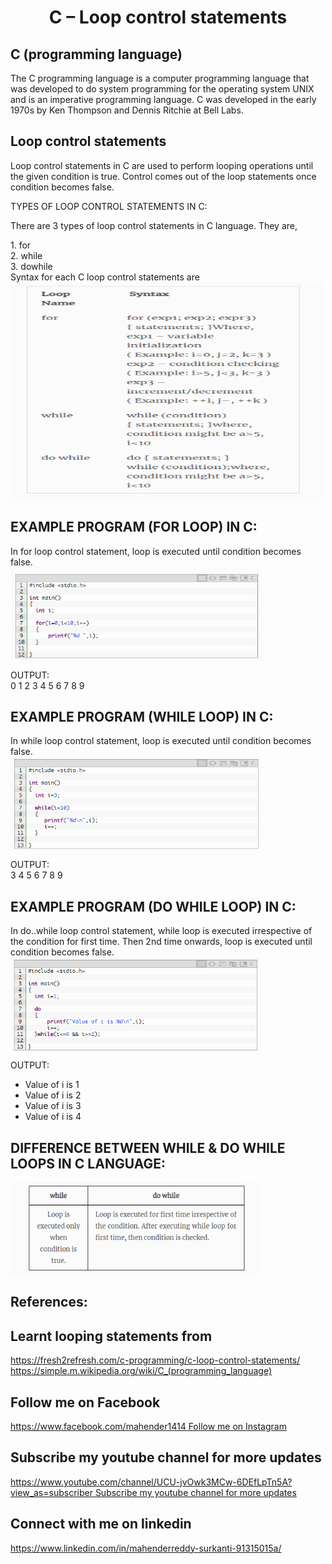 
 <h1 align="center"> C – Loop control statements </h1>
 <h2>C (programming language)</h2>
 <p>The C programming language is a computer programming language that was developed to do system programming for the operating system       UNIX and is an imperative programming language. C was developed in the early 1970s by Ken Thompson and Dennis Ritchie at Bell Labs.</p>
<h2>Loop control statements</h2>
<p> Loop control statements in C are used to perform looping operations until the given condition is true. Control comes out of the loop statements once condition becomes false. </p>
TYPES OF LOOP CONTROL STATEMENTS IN C:
<p>There are 3 types of loop control statements in C language. They are,</p>
        1. for <br>
        2. while <br>
        3. dowhile <br>
        Syntax for each C loop control statements are<br>
        <img src="Screenshot (18).png" height="350" width="500" align="center">
<h2> EXAMPLE PROGRAM (FOR LOOP) IN C: </h2>
    In for loop control statement, loop is executed until condition becomes false.<br>
<img src="FOR.png" height="150" width="400" align="center">

OUTPUT: <br>
0 1 2 3 4 5 6 7 8 9 <br>

<h2> EXAMPLE PROGRAM (WHILE LOOP) IN C: </h2>
In while loop control statement, loop is executed until condition becomes false.<br>
<img src="while.png" height="150" width="400" align="center">

OUTPUT:<br>
3 4 5 6 7 8 9 <br>

<h2> EXAMPLE PROGRAM (DO WHILE LOOP) IN C: </h2>
In do..while loop control statement, while loop is executed irrespective of the condition for first time. Then 2nd time onwards, loop is executed until condition becomes false.<br>
<img src="dowhile.png" height="150" width="400" align="center">

OUTPUT: <br>
- Value of i is 1 <br>
- Value of i is 2 <br>
- Value of i is 3 <br>
- Value of i is 4 <br>

<h2> DIFFERENCE BETWEEN WHILE & DO WHILE LOOPS IN C LANGUAGE: </h2>
<img src="differences.png" height="150" width="400" align="center">

<h2>References:</h2>
<h2>Learnt looping statements from </h2>
<a href="https://fresh2refresh.com/c-programming/c-loop-control-statements/"> https://fresh2refresh.com/c-programming/c-loop-control-statements/  </a><br> 
<a href="https://simple.m.wikipedia.org/wiki/C_(programming_language)">https://simple.m.wikipedia.org/wiki/C_(programming_language)</a> <br> 
<h2> Follow me on Facebook </h2>
<a href="https://www.facebook.com/mahender1414 ">https://www.facebook.com/mahender1414 Follow me on Instagram </a> <br> 
<h2>Subscribe my youtube channel for more updates</h2>
<a href="https://www.youtube.com/channel/UCU-jvOwk3MCw-6DEfLpTn5A?view_as=subscriber">https://www.youtube.com/channel/UCU-jvOwk3MCw-6DEfLpTn5A?view_as=subscriber Subscribe my youtube channel for more updates</a>  <br> 
<h2> Connect with me on linkedin  </h2>
<a href="https://www.linkedin.com/in/mahenderreddy-surkanti-91315015a/">https://www.linkedin.com/in/mahenderreddy-surkanti-91315015a/ </a> <br> 
